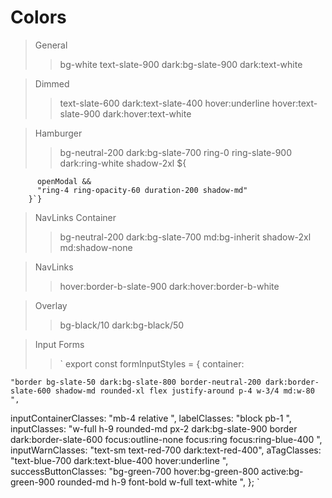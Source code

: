 # Colors

> General
>
> > bg-white text-slate-900 dark:bg-slate-900 dark:text-white

> Dimmed
>
> > text-slate-600 dark:text-slate-400 hover:underline hover:text-slate-900 dark:hover:text-white

> Hamburger
>
> > bg-neutral-200 dark:bg-slate-700 ring-0 ring-slate-900 dark:ring-white shadow-2xl ${

          openModal &&
          "ring-4 ring-opacity-60 duration-200 shadow-md"
        }`}

> NavLinks Container
>
> > bg-neutral-200 dark:bg-slate-700 md:bg-inherit shadow-2xl md:shadow-none

> NavLinks
>
> > hover:border-b-slate-900 dark:hover:border-b-white

> Overlay
>
> > bg-black/10 dark:bg-black/50

> Input Forms
>
> > ` export const formInputStyles = {
> > container:

    "border bg-slate-50 dark:bg-slate-800 border-neutral-200 dark:border-slate-600 shadow-md rounded-xl flex justify-around p-4 w-3/4 md:w-80 ",

inputContainerClasses: "mb-4 relative ",
labelClasses: "block pb-1 ",
inputClasses:
"w-full h-9 rounded-md px-2 dark:bg-slate-900 border dark:border-slate-600 focus:outline-none focus:ring focus:ring-blue-400 ",
inputWarnClasses:
"text-sm text-red-700 dark:text-red-400",
aTagClasses:
"text-blue-700 dark:text-blue-400 hover:underline ",
successButtonClasses:
"bg-green-700 hover:bg-green-800 active:bg-green-900 rounded-md h-9 font-bold w-full text-white ",
}; `
